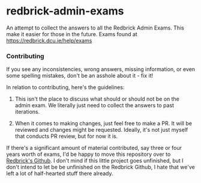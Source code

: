 # redbrick-admin-exams

An attempt to collect the answers to all the Redbrick Admin Exams. This make it easier for those in the future. Exams found at https://redbrick.dcu.ie/help/exams

### Contributing

If you see any inconsistencies, wrong answers, missing information, or even some spelling mistakes, don't be an asshole about it - fix it!

In relation to contributing, here's the guidelines:

1. This isn't the place to discuss what should or should not be on the admin exam. We literally just need to collect the answers to past iterations.

2. When it comes to making changes, just feel free to make a PR. It will be reviewed and changes might be requested. Ideally, it's not just myself that conducts PR review, but for now it is.

If there's a significant amount of material contributed, say three or four years worth of exams, I'd be happy to move this repository over to [Redbrick's Github](https://github.com/redbrick). I don't mind if this little project goes unfinished, but I don't intend to let be be unfinished on the Redbrick Github, I hate that we've left a lot of half-hearted stuff there already.
